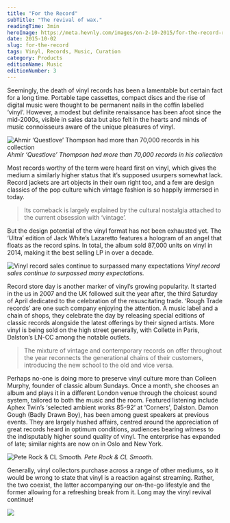 ```yaml
---
title: "For the Record"
subTitle: "The revival of wax."
readingTime: 3min
heroImage: https://meta.hevnly.com/images/on-2-10-2015/for-the-record-record-hero.jpg
date: 2015-10-02
slug: for-the-record
tags: Vinyl, Records, Music, Curation
category: Products
editionName: Music
editionNumber: 3
---
```


Seemingly, the death of vinyl records has been a lamentable but certain fact for a long time. Portable tape cassettes, compact discs and the rise of digital music were thought to be permanent nails in the coffin labelled ‘vinyl’. However, a modest but definite renaissance has been afoot since the mid-2000s, visible in sales data but also felt in the hearts and minds of music connoisseurs aware of the unique pleasures of vinyl.

![Ahmir ‘Questlove’ Thompson had more than 70,000 records in his collection](https://meta.hevnly.com/images/on-2-10-2015/for-the-record-questlove2.jpg)
*Ahmir ‘Questlove’ Thompson had more than 70,000 records in his collection*

Most records worthy of the term were heard first on vinyl, which gives the medium a similarly higher status that it’s supposed usurpers somewhat lack. Record jackets are art objects in their own right too, and a few are design classics of the pop culture which vintage fashion is so happily immersed in today.

>Its comeback is largely explained by the cultural nostalgia attached to the current obsession with ‘vintage’.

But the design potential of the vinyl format has not been exhausted yet. The ‘Ultra’ edition of Jack White’s Lazaretto features a hologram of an angel that floats as the record spins. In total, the album sold 87,000 units on vinyl in 2014, making it the best selling LP in over a decade.

![Vinyl record sales continue to surpassed many expectations](https://meta.hevnly.com/images/on-2-10-2015/for-the-record-vinyl-player.jpg)
*Vinyl record sales continue to surpassed many expectations.*

Record store day is another marker of vinyl’s growing popularity. It started in the us in 2007 and the UK followed suit the year after, the third Saturday of April dedicated to the celebration of the resuscitating trade. ‘Rough Trade records’ are one such company enjoying the attention. A music label and a chain of shops, they celebrate the day by releasing special editions of classic records alongside the latest offerings by their signed artists. More vinyl is being sold on the high street generally, with Collette in Paris, Dalston’s LN-CC among the notable outlets.

>The mixture of vintage and contemporary records on offer throughout the year reconnects the generational chains of their customers, introducing the new school to the old and vice versa.

Perhaps no-one is doing more to preserve vinyl culture more than Colleen Murphy, founder of classic album Sundays. Once a month, she chooses an album and plays it in a different London venue through the choicest sound system, tailored to both the music and the room. Featured listening include Aphex Twin’s ‘selected ambient works 85-92’ at 'Corners', Dalston. Damon Gough (Badly Drawn Boy), has been among guest speakers at previous events. They are largely hushed affairs, centred around the appreciation of great records heard in optimum conditions, audiences bearing witness to the indisputably higher sound quality of vinyl. The enterprise has expanded of late; similar nights are now on in Oslo and New York.

![Pete Rock & CL Smooth.](https://meta.hevnly.com/images/on-2-10-2015/for-the-record-image4.jpg)
*Pete Rock & CL Smooth.*

Generally, vinyl collectors purchase across a range of other mediums, so it would be wrong to state that vinyl is a reaction against streaming. Rather, the two coexist, the latter accompanying our on-the-go lifestyle and the former allowing for a refreshing break from it. Long may the vinyl revival continue!

![](https://meta.hevnly.com/images/on-2-10-2015/for-the-record-footer.jpg)
